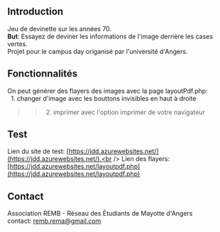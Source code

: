 ## Introduction
Jeu de devinette sur les années 70.<br />
<strong>But</strong>: Essayez de deviner les informations de l'image derrière les cases vertes.<br />
Projet pour le campus day origanisé par l'université d'Angers.

## Fonctionnalités
On peut générer des flayers des images avec la page layoutPdf.php:<br />
&nbsp;	1. changer d'image avec les bouttons invisibles en haut à droite<br />
>>2. imprimer avec l'option imprimer de votre navigateur

## Test
Lien du site de test: [https://jdd.azurewebsites.net/](https://jdd.azurewebsites.net/).<br />
Lien des flayers: [https://jdd.azurewebsites.net/layoutpdf.php](https://jdd.azurewebsites.net/layoutpdf.php)

## Contact
Association REMB - Réseau des Étudiants de Mayotte d'Angers<br />
contact: remb.rema@gmail.com
